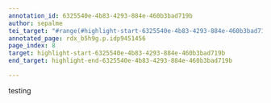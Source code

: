 ```yaml
---
annotation_id: 6325540e-4b83-4293-884e-460b3bad719b
author: sepalme
tei_target: "#range(#highlight-start-6325540e-4b83-4293-884e-460b3bad719b, #highlight-end-6325540e-4b83-4293-884e-460b3bad719b)"
annotated_page: rdx_b5h9g.p.idp9451456
page_index: 8
target: highlight-start-6325540e-4b83-4293-884e-460b3bad719b
end_target: highlight-end-6325540e-4b83-4293-884e-460b3bad719b

---
```

testing